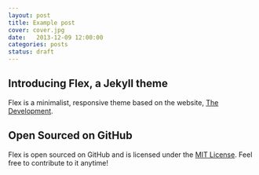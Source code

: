 ```yaml
---
layout: post
title: Example post
cover: cover.jpg
date:   2013-12-09 12:00:00
categories: posts
status: draft
---
```


## Introducing Flex, a Jekyll theme

Flex is a minimalist, responsive theme based on the website, [The Development](http://thedevelopment.co).

## Open Sourced on GitHub

Flex is open sourced on GitHub and is licensed under the [MIT License](http://opensource.org/licenses/MIT). Feel free to contribute to it anytime!
